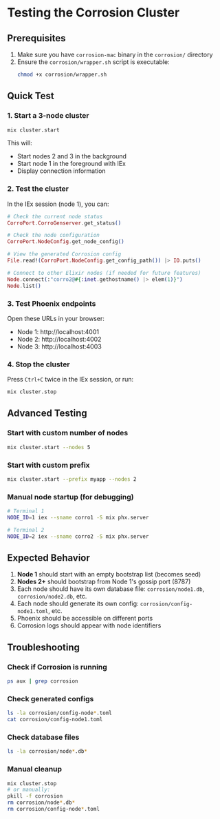 # Testing the Corrosion Cluster

## Prerequisites

1. Make sure you have `corrosion-mac` binary in the `corrosion/` directory
2. Ensure the `corrosion/wrapper.sh` script is executable:
   ```bash
   chmod +x corrosion/wrapper.sh
   ```

## Quick Test

### 1. Start a 3-node cluster
```bash
mix cluster.start
```

This will:
- Start nodes 2 and 3 in the background
- Start node 1 in the foreground with IEx
- Display connection information

### 2. Test the cluster

In the IEx session (node 1), you can:

```elixir
# Check the current node status
CorroPort.CorroGenserver.get_status()

# Check the node configuration
CorroPort.NodeConfig.get_node_config()

# View the generated Corrosion config
File.read!(CorroPort.NodeConfig.get_config_path()) |> IO.puts()

# Connect to other Elixir nodes (if needed for future features)
Node.connect(:"corro2@#{:inet.gethostname() |> elem(1)}")
Node.list()
```

### 3. Test Phoenix endpoints

Open these URLs in your browser:
- Node 1: http://localhost:4001
- Node 2: http://localhost:4002  
- Node 3: http://localhost:4003

### 4. Stop the cluster

Press `Ctrl+C` twice in the IEx session, or run:
```bash
mix cluster.stop
```

## Advanced Testing

### Start with custom number of nodes
```bash
mix cluster.start --nodes 5
```

### Start with custom prefix
```bash
mix cluster.start --prefix myapp --nodes 2
```

### Manual node startup (for debugging)
```bash
# Terminal 1
NODE_ID=1 iex --sname corro1 -S mix phx.server

# Terminal 2  
NODE_ID=2 iex --sname corro2 -S mix phx.server
```

## Expected Behavior

1. **Node 1** should start with an empty bootstrap list (becomes seed)
2. **Nodes 2+** should bootstrap from Node 1's gossip port (8787)
3. Each node should have its own database file: `corrosion/node1.db`, `corrosion/node2.db`, etc.
4. Each node should generate its own config: `corrosion/config-node1.toml`, etc.
5. Phoenix should be accessible on different ports
6. Corrosion logs should appear with node identifiers

## Troubleshooting

### Check if Corrosion is running
```bash
ps aux | grep corrosion
```

### Check generated configs
```bash
ls -la corrosion/config-node*.toml
cat corrosion/config-node1.toml
```

### Check database files
```bash
ls -la corrosion/node*.db*
```

### Manual cleanup
```bash
mix cluster.stop
# or manually:
pkill -f corrosion
rm corrosion/node*.db*
rm corrosion/config-node*.toml
```